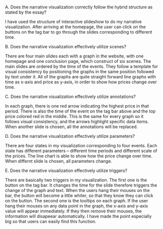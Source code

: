 A.	Does the narrative visualization correctly follow the hybrid structure as stated by the essay?

I have used the structure of interactive slideshow to do my narrative visualization. After arriving at the homepage, the user can click on the buttons on the tag bar to go through the slides corresponding to different time.

B.	Does the narrative visualization effectively utilize scenes?

There are four main slides each with a graph in the website, with one homepage and one conclusion page, which construct of six scenes. The main slides are ordered by the time of the events. They follow a template for visual consistency by positioning the graphs in the same position followed by text under it. All of the graphs are quite straight forward line graphs with time as x-axis and price as y-axis, in order to show how prices change over time.

C.	Does the narrative visualization effectively utilize annotations?

In each graph, there is one red arrow indicating the highest price in that period. There is also the time of the event on the tag bar above and the top price colored red in the middle. This is the same for every graph so it follows visual consistency, and the arrows highlight specific data items. When another slide is chosen, all the annotations will be replaced.

D.	Does the narrative visualization effectively utilize parameters?

There are four states in my visualization corresponding to four events. Each state has different parameters – different time periods and different scale of the prices. The line chart is able to show how the price change over time. When differnt slide is chosen, all parameters change.

E.	Does the narrative visualization effectively utilize triggers?

There are basically two triggers in my visualization. 
The first one is the button on the tag bar. It changes the time for the slide therefore triggers the change of the graph and text. When the users hang their mouses on the bar, the button will become a little whiter, so that they know they can click on the button. The second one is the tooltips on each graph. If the user hang their mouses on any data point in the graph, the x-axis and y-axis value will appear immediately. If they then remove their mouses, the information will disapeear automatically. I have made the point especially big so that users can easily find this function.

